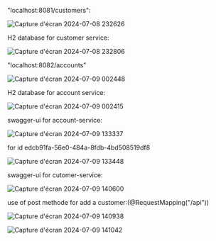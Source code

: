 

"localhost:8081/customers":

![Capture d'écran 2024-07-08 232626](https://github.com/a-alhaouil/TP_SD/assets/152272492/b5adbafd-6a7a-40f7-9d2e-0389e5aa9479)

H2 database for customer service:

![Capture d'écran 2024-07-08 232806](https://github.com/a-alhaouil/TP_SD/assets/152272492/3f8b9906-fef6-44d3-a2af-c0ea8e3e732d)

"localhost:8082/accounts"

![Capture d'écran 2024-07-09 002448](https://github.com/a-alhaouil/TP_SD/assets/152272492/ba754863-73ea-4e9e-9ff2-8be74a9cbb3a)

H2 database for account service:

![Capture d'écran 2024-07-09 002415](https://github.com/a-alhaouil/TP_SD/assets/152272492/aab10866-c5cb-4a6d-b5e8-10788fdad538)


swagger-ui for account-service:

![Capture d'écran 2024-07-09 133337](https://github.com/a-alhaouil/TP_SD/assets/152272492/17460704-896e-4062-a704-ff1b9aa5e96e)

for id edcb91fa-56e0-484a-8fdb-4bd508519df8

![Capture d'écran 2024-07-09 133448](https://github.com/a-alhaouil/TP_SD/assets/152272492/2db4bad0-1594-45c9-9c59-382e4186e032)

swagger-ui for cutomer-service:

![Capture d'écran 2024-07-09 140600](https://github.com/a-alhaouil/TP_SD/assets/152272492/00efb2aa-c232-4e70-a71d-7990416c2b96)

use of post methode for add a customer:(@RequestMapping("/api"))

![Capture d'écran 2024-07-09 140938](https://github.com/a-alhaouil/TP_SD/assets/152272492/27b2bbe2-af85-4d15-bbe9-703f04d0dc72)

![Capture d'écran 2024-07-09 141042](https://github.com/a-alhaouil/TP_SD/assets/152272492/444c6f5d-6437-42d5-8346-6e940eb4ff5e)


